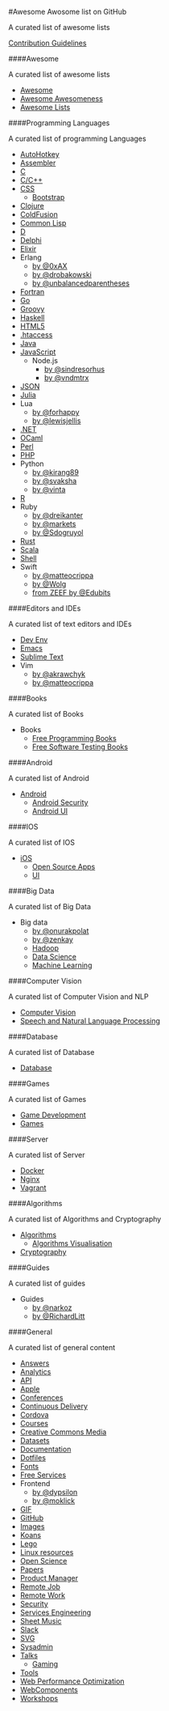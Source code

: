#Awesome Awosome list on GitHub

A curated list of awesome lists

[Contribution Guidelines](contributing.md)

####Awesome

A curated list of awesome lists

- [Awesome](https://github.com/sindresorhus/awesome)
- [Awesome Awesomeness](https://github.com/bayandin/awesome-awesomeness)
- [Awesome Lists](https://github.com/jnv/lists)

####Programming Languages

A curated list of programming Languages

* [AutoHotkey](https://github.com/ahkscript/awesome-AutoHotkey)
* [Assembler](https://github.com/mat0thew/awesome-asm)
* [C](https://github.com/kozross/awesome-c)
* [C/C++](https://github.com/fffaraz/awesome-cpp)
* [CSS](https://github.com/sota0805/awesome-css)
    * [Bootstrap](https://github.com/therebelrobot/awesome-bootstrap) 
* [Clojure](https://github.com/razum2um/awesome-clojure)
* [ColdFusion](https://github.com/seancoyne/awesome-coldfusion)
* [Common Lisp](https://github.com/kozross/awesome-cl)
* [D](https://github.com/zhaopuming/awesome-d)
* [Delphi](https://github.com/Fr0sT-Brutal/awesome-delphi)
* [Elixir](https://github.com/h4cc/awesome-elixir)
* Erlang
    * [by @0xAX](https://github.com/0xAX/erlang-bookmarks)
    * [by @drobakowski](https://github.com/drobakowski/awesome-erlang)
    * [by @unbalancedparentheses](https://github.com/unbalancedparentheses/spawnedshelter)
* [Fortran](https://github.com/rabbiabram/awesome-fortran)
* [Go](https://github.com/avelino/awesome-go)
* [Groovy](https://github.com/kdabir/awesome-groovy)
* [Haskell](https://github.com/krispo/awesome-haskell)
* [HTML5](https://github.com/diegocard/awesome-html5)
* [.htaccess](https://github.com/phanan/htaccess)
* [Java](https://github.com/akullpp/awesome-java)
* [JavaScript](https://github.com/sorrycc/awesome-javascript)
    * Node.js
        * [by @sindresorhus](https://github.com/sindresorhus/awesome-nodejs)
        * [by @vndmtrx](https://github.com/vndmtrx/awesome-nodejs)
* [JSON](https://github.com/burningtree/awesome-json)
* [Julia](https://github.com/svaksha/Julia.jl)
* Lua
    * [by @forhappy](https://github.com/forhappy/awesome-lua)
    * [by @lewisjellis](https://github.com/LewisJEllis/awesome-lua)
* [.NET](https://github.com/quozd/awesome-dotnet)
* [OCaml](https://github.com/rizo/awesome-ocaml)
* [Perl](https://github.com/hachiojipm/awesome-perl)
* [PHP](https://github.com/ziadoz/awesome-php)
* Python
    * [by @kirang89](https://github.com/kirang89/pycrumbs)
    * [by @svaksha](https://github.com/svaksha/pythonidae)
    * [by @vinta](https://github.com/vinta/awesome-python)
* [R](https://github.com/qinwf/awesome-R)
* Ruby
    * [by @dreikanter](https://github.com/dreikanter/ruby-bookmarks)
    * [by @markets](https://github.com/markets/awesome-ruby)
    * [by @Sdogruyol](https://github.com/Sdogruyol/awesome-ruby)
* [Rust](https://github.com/kud1ing/awesome-rust)
* [Scala](https://github.com/lauris/awesome-scala)
* [Shell](https://github.com/alebcay/awesome-shell)
* Swift
    * [by @matteocrippa](https://github.com/matteocrippa/awesome-swift)
    * [by @Wolg](https://github.com/Wolg/awesome-swift)
    * [from ZEEF by @Edubits](https://awesome-swift.zeef.com/robin.eggenkamp)

####Editors and IDEs

A curated list of text editors and IDEs

* [Dev Env](https://github.com/jondot/awesome-devenv)
* [Emacs](https://github.com/emacs-tw/awesome-emacs)
* [Sublime Text](https://github.com/dreikanter/sublime-bookmarks)
* Vim
    * [by @akrawchyk](https://github.com/akrawchyk/awesome-vim)
    * [by @matteocrippa](https://github.com/matteocrippa/awesome-vim)

####Books

A curated list of Books

* Books
    * [Free Programming Books](https://github.com/vhf/free-programming-books)
    * [Free Software Testing Books](https://github.com/ligurio/free-software-testing-books)

####Android

A curated list of Android

* [Android](https://github.com/JStumpp/awesome-android)
    * [Android Security](https://github.com/ashishb/android-security-awesome)
    * [Android UI](https://github.com/wasabeef/awesome-android-ui)

####IOS

A curated list of IOS

* [iOS](https://github.com/vsouza/awesome-ios)
    * [Open Source Apps](https://github.com/dkhamsing/open-source-ios-apps)
    * [UI](https://github.com/cjwirth/awesome-ios-ui)

####Big Data

A curated list of Big Data

* Big data
    * [by @onurakpolat](https://github.com/onurakpolat/awesome-bigdata)
    * [by @zenkay](https://github.com/zenkay/bigdata-ecosystem)
    * [Hadoop](https://github.com/youngwookim/awesome-hadoop)
    * [Data Science](https://github.com/okulbilisim/awesome-datascience)
    * [Machine Learning](https://github.com/josephmisiti/awesome-machine-learning)

####Computer Vision

A curated list of Computer Vision and NLP

* [Computer Vision](https://github.com/jbhuang0604/awesome-computer-vision)
* [Speech and Natural Language Processing](https://github.com/edobashira/speech-language-processing)

####Database

A curated list of Database

* [Database](https://github.com/numetriclabz/awesome-db)

####Games

A curated list of Games

* [Game Development](https://github.com/ellisonleao/magictools)
* [Games](https://github.com/leereilly/games)

####Server

A curated list of Server

* [Docker](https://github.com/veggiemonk/awesome-docker)
* [Nginx](https://github.com/fcambus/nginx-resources)
* [Vagrant](https://github.com/iJackUA/awesome-vagrant)

####Algorithms

A curated list of Algorithms and Cryptography

* [Algorithms](https://github.com/tayllan/awesome-algorithms)
    * [Algorithms Visualisation](https://github.com/enjalot/algovis)
* [Cryptography](https://github.com/MaciejCzyzewski/retter)

####Guides

A curated list of guides

* Guides
    * [by @narkoz](https://github.com/narkoz/guides)
    * [by @RichardLitt](https://github.com/RichardLitt/awesome-styleguides)

####General

A curated list of general content

* [Answers](https://github.com/jugoncalves/awesome-answers)
* [Analytics](https://github.com/onurakpolat/awesome-analytics)
* [API](https://github.com/Kikobeats/awesome-api)
* [Apple](https://github.com/joeljfischer/awesome-apple)
* [Conferences](https://github.com/RichardLitt/awesome-conferences)
* [Continuous Delivery](https://github.com/itech001/ciandcd)
* [Cordova](https://github.com/busterc/awesome-cordova)
* [Courses](https://github.com/prakhar1989/awesome-courses)
* [Creative Commons Media](https://github.com/shime/creative-commons-media)
* [Datasets](https://github.com/caesar0301/awesome-public-datasets)
* [Documentation](https://github.com/PharkMillups/beautiful-docs)
* [Dotfiles](https://github.com/webpro/awesome-dotfiles)
* [Fonts](https://github.com/brabadu/awesome-fonts)
* [Free Services](https://github.com/ripienaar/free-for-dev)
* Frontend
    * [by @dypsilon](https://github.com/dypsilon/frontend-dev-bookmarks)
    * [by @moklick](https://github.com/moklick/frontend-stuff)
* [GIF](https://github.com/Kikobeats/awesome-gif)
* [GitHub](https://github.com/Kikobeats/awesome-github)
* [Images](https://github.com/heyalexej/awesome-images)
* [Koans](https://github.com/ahmdrefat/awesome-koans)
* [Lego](https://github.com/adius/awesome-lego)
* [Linux resources](https://github.com/itech001/awesome-linux-resources)
* [Open Science](https://github.com/silky/awesome-open-science)
* [Papers](https://github.com/papers-we-love/papers-we-love)
* [Product Manager](https://github.com/hugo53/awesome-ProductManager)
* [Remote Job](https://github.com/lukasz-madon/awesome-remote-job)
* [Remote Work](https://github.com/hugo53/awesome-RemoteWork)
* [Security](https://github.com/sbilly/awesome-security)
* [Services Engineering](https://github.com/mmcgrana/services-engineering)
* [Sheet Music](https://github.com/adius/awesome-sheet-music)
* [Slack](https://github.com/matiassingers/awesome-slack)
* [SVG](https://github.com/willianjusten/awesome-svg)
* [Sysadmin](https://github.com/kahun/awesome-sysadmin)
* [Talks](https://github.com/JanVanRyswyck/awesome-talks)
    * [Gaming](https://github.com/hzoo/awesome-gametalks)
* [Tools](https://github.com/cjbarber/ToolsOfTheTrade)
* [Web Performance Optimization](https://github.com/davidsonfellipe/awesome-wpo)
* [WebComponents](https://github.com/mateusortiz/webcomponents-the-right-way)
* [Workshops](https://github.com/therebelrobot/awesome-workshopper)
